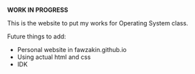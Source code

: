 **WORK IN PROGRESS**

This is the website to put my works for Operating System class.

Future things to add:
- Personal website in fawzakin.github.io
- Using actual html and css
- IDK
